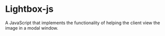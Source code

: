 # Lightbox-js
A JavaScript that implements the functionality of helping the client view the image in a modal window.
